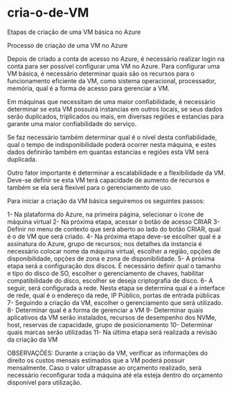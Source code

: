 # cria-o-de-VM
Etapas de criação de uma VM básica no Azure

Processo de criação de uma VM no Azure

Depois de criado a conta de acesso no Azure, é necessário realizar login na conta para ser possível configurar uma VM no Azure.
Para configurar uma VM básica, é necessário determinar quais são os recursos para o funcionamento eficiente da VM, 
como sistema operacional, processador, memória, qual é a forma de acesso para gerenciar a VM.

Em máquinas que necessitam de uma maior confiabilidade, é necessário determinar se esta VM possuirá instancias em outros locais, 
se seus dados serão duplicados, triplicados ou mais, em diversas regiões e estancias para garante uma maior confiabilidade do serviço.

Se faz necessário também determinar qual é o nível desta confiabilidade, qual o tempo de indisponibilidade poderá ocorrer nesta máquina, 
e estes dados definirão também em quantas estancias e regiões esta VM será duplicada. 

Outro fator importante é determinar a escalabilidade e a flexibilidade da VM. 
Deve-se definir se esta VM terá capacidade de aumento de recursos e também se ela será flexível para o gerenciamento de uso.

Para iniciar a criação da VM básica seguiremos os seguintes passos:

1-	Na plataforma do Azure, na primeira página, selecionar o ícone de máquina virtual
2-	Na próxima etapa, acessar o botão de acesso CRIAR
3-	Definir no menu de contexto que será aberto ao lado do botão CRIAR, qual é o de VM que será criado.
4-	Na próxima etapa deve-se escolher qual é a assinatura do Azure, grupo de recursos; nos detalhes da instancia é necessário colocar nome da máquina virtual, escolher a região, opções de disponibilidade, opções de zona e zona de disponibilidade.
5-	A próxima etapa será a configuração dos discos. É necessário definir qual o tamanho e tipo do disco de SO, escolher o gerenciamento de chaves, habilitar compatibilidade do disco, escolher se deseja criptografia de disco.
6-	A seguir, será configurada a rede. Nesta etapa se determina qual é a interface de rede, qual é o endereço da rede, IP Público, portas de entrada públicas
7-	Seguindo a criação da VM, escolher o gerenciamento que será utilizado.
8-	Determinar qual é a forma de gerenciar a VM
9-	Determinar quais aplicativos da VM serão instalados, recursos de desempenho dos NVMe, host, reservas de capacidade, grupo de posicionamento 
10-	Determinar quais marcas serão utilizadas
11-	Na última etapa será realizada a revisão da criação da VM

OBSERVAÇÕES:
Durante a criação da VM, verificar as informações do direito os custos mensais estimados que a VM poderá possuir mensalmente. 
Caso o valor ultrapasse ao orçamento realizado, será necessário reconfigurar toda a máquina até ela esteja dentro do orçamento disponível para utilização. 
